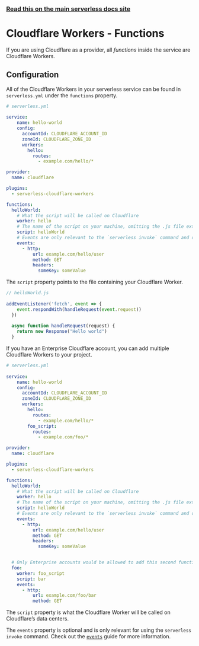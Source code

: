 <!--
title: Serverless Framework - Cloudflare Workers Guide - Functions
menuText: Functions
menuOrder: 5
description: How to configure Cloudflare Workers functions in the Serverless Framework
layout: Doc
-->
 
<!-- DOCS-SITE-LINK:START automatically generated  -->
### [Read this on the main serverless docs site](https://www.serverless.com/framework/docs/providers/cloudflare-workers/guide/functions)
<!-- DOCS-SITE-LINK:END -->
 
# Cloudflare Workers - Functions
 
If you are using Cloudflare as a provider, all *functions* inside the service are Cloudflare Workers.
 
## Configuration
 
All of the Cloudflare Workers in your serverless service can be found in `serverless.yml` under the `functions` property.
 
```yml
# serverless.yml
 
service:
    name: hello-world
    config:
      accountId: CLOUDFLARE_ACCOUNT_ID 
      zoneId: CLOUDFLARE_ZONE_ID 
      workers:
        hello:
          routes:
            - example.com/hello/*

provider:
  name: cloudflare

plugins:
  - serverless-cloudflare-workers

functions:
  helloWorld:
    # What the script will be called on Cloudflare
    worker: hello
    # The name of the script on your machine, omitting the .js file extension
    script: helloWorld
    # Events are only relevant to the `serverless invoke` command and don’t affect deployment in any way
    events:
      - http:
          url: example.com/hello/user
          method: GET
          headers:
            someKey: someValue
```
 
The `script` property points to the file containing your Cloudflare Worker.
 
```javascript
// helloWorld.js
 
addEventListener('fetch', event => {
    event.respondWith(handleRequest(event.request))
  })
 
  async function handleRequest(request) {
    return new Response("Hello world")
  }
```
 
If you have an Enterprise Cloudflare account, you can add multiple Cloudflare Workers to your project.
 
```yml
# serverless.yml
 
service:
    name: hello-world
    config:
      accountId: CLOUDFLARE_ACCOUNT_ID 
      zoneId: CLOUDFLARE_ZONE_ID 
      workers:
        hello:
          routes:
            - example.com/hello/*
        foo_script:
          routes:
            - example.com/foo/*

provider:
  name: cloudflare

plugins:
  - serverless-cloudflare-workers

functions:
  helloWorld:
    # What the script will be called on Cloudflare
    worker: hello
    # The name of the script on your machine, omitting the .js file extension
    script: helloWorld
    # Events are only relevant to the `serverless invoke` command and don’t affect deployment in any way
    events:
      - http:
          url: example.com/hello/user
          method: GET
          headers:
            someKey: someValue


  # Only Enterprise accounts would be allowed to add this second function and its corresponding route above
  foo:
    worker: foo_script
    script: bar
    events:
      - http:
          url: example.com/foo/bar
          method: GET
```
The `script` property is what the Cloudflare Worker will be called on Cloudflare’s data centers.
 
The `events` property is optional and is only relevant for using the `serverless invoke` command. Check out the [`events`](./events.md) guide for more information.
